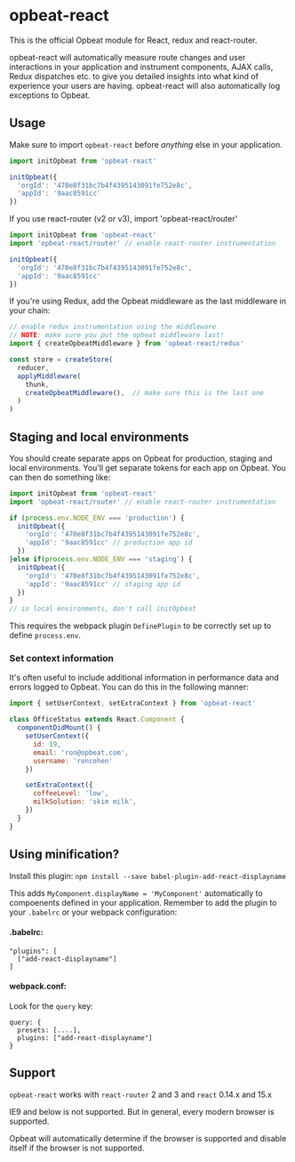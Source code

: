 # opbeat-react

This is the official Opbeat module for React, redux and react-router.

opbeat-react will automatically measure route changes and user interactions in your application and instrument components,
AJAX calls, Redux dispatches etc. to give you detailed insights into what kind of experience your users are having.
opbeat-react will also automatically log exceptions to Opbeat.

## Usage

Make sure to import `opbeat-react` before _anything_ else in your application.

```js
import initOpbeat from 'opbeat-react'

initOpbeat({
  'orgId': '470e8f31bc7b4f4395143091fe752e8c',
  'appId': '9aac8591cc'
})
```

If you use react-router (v2 or v3), import 'opbeat-react/router'

```js
import initOpbeat from 'opbeat-react'
import 'opbeat-react/router' // enable react-router instrumentation

initOpbeat({
  'orgId': '470e8f31bc7b4f4395143091fe752e8c',
  'appId': '9aac8591cc'
})
```

If you're using Redux, add the Opbeat middleware as the last middleware in your chain:

```js
// enable redux instrumentation using the middleware
// NOTE: make sure you put the opbeat middleware last!
import { createOpbeatMiddleware } from 'opbeat-react/redux'

const store = createStore(
  reducer,
  applyMiddleware(
    thunk,
    createOpbeatMiddleware(),  // make sure this is the last one
  )
)
```

## Staging and local environments
You should create separate apps on Opbeat for production, staging and local environments. You'll get separate tokens for each app on Opbeat. You can then do something like:

```js
import initOpbeat from 'opbeat-react'
import 'opbeat-react/router' // enable react-router instrumentation

if (process.env.NODE_ENV === 'production') {
  initOpbeat({
    'orgId': '470e8f31bc7b4f4395143091fe752e8c',
    'appId': '9aac8591cc' // production app id
  })
}else if(process.env.NODE_ENV === 'staging') {
  initOpbeat({
    'orgId': '470e8f31bc7b4f4395143091fe752e8c',
    'appId': '9aac8591cc' // staging app id
  })
}
// in local environments, don't call initOpbeat
``` 

This requires the webpack plugin `DefinePlugin` to be correctly set up to define `process.env`.

### Set context information

It's often useful to include additional information in performance data and errors logged to Opbeat. You can do this in the following manner:

```js
import { setUserContext, setExtraContext } from 'opbeat-react'

class OfficeStatus extends React.Component {
  componentDidMount() {
    setUserContext({
      id: 19,
      email: 'ron@opbeat.com',
      username: 'roncohen'
    })

    setExtraContext({
      coffeeLevel: 'low',
      milkSolution: 'skim milk',
    })
  }
}
```


## Using minification?

Install this plugin:
`npm install --save babel-plugin-add-react-displayname`

This adds `MyComponent.displayName = 'MyComponent'` automatically to compoenents defined in your application.
Remember to add the plugin to your `.babelrc` or your webpack configuration:

#### .babelrc:
```
"plugins": [
  ["add-react-displayname"]
]
```

#### webpack.conf:
Look for the `query` key:
```
query: {
  presets: [....],
  plugins: ["add-react-displayname"]
}
```

## Support

`opbeat-react` works with `react-router` 2 and 3 and `react` 0.14.x and 15.x

IE9 and below is not supported. But in general, every modern browser is supported. 

Opbeat will automatically determine if the browser is supported and disable itself if the browser is not supported.